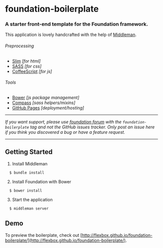 foundation-boilerplate
======================

### A starter front-end template for the Foundation framework.

This application is lovely handcrafted with the help of [Middleman](http://middlemanapp.com).

###### Preprocessing

- [Slim](http://slim-lang.com) *[for html]*
- [SASS](http://sass-lang.com) *[for css]*
- [CoffeeScript](http://coffeescript.org) *[for js]*

###### Tools

- [Bower](http://bower.io) *[js package management]*
- [Compass](http://compass-style.org) *[sass helpers/mixins]*
- [GitHub Pages](http://pages.github.com) *[deployment/hosting]*


* * *

_If you want support, please use [foundation forum](http://foundation.zurb.com/forum) with the `foundation-boilerplate` tag and not the GitHub issues tracker. Only post an issue here if you think you discovered a bug or have a feature request._

* * *

## Getting Started

1. Install Middleman
```
  $ bundle install
```
2. Install Foundation with Bower
```
  $ bower install
```
3. Start the application
```
  $ middleman server
```

## Demo

To preview the boilerplate, check out [http://flexbox.github.io/foundation-boilerplate/](http://flexbox.github.io/foundation-boilerplate/).

